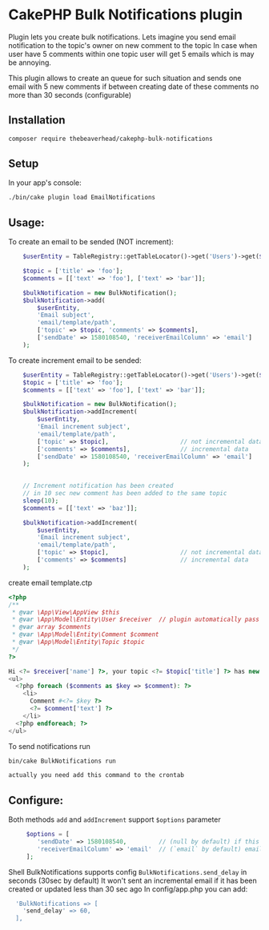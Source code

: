 # CakePHP Bulk Notifications plugin

Plugin lets you create bulk notifications. 
Lets imagine you send email notification to the topic's owner on new comment to the topic
In case when user have 5 comments within one topic user will get 5 emails which is may be annoying.

This plugin allows to create an queue for such situation and sends one email with 5 new comments
if between creating date of these comments no more than 30 seconds (configurable) 


## Installation

```sh
composer require thebeaverhead/cakephp-bulk-notifications
```

## Setup

In your app's console:

```sh
./bin/cake plugin load EmailNotifications
```

## Usage:

To create an email to be sended (NOT increment):

```php
    $userEntity = TableRegistry::getTableLocator()->get('Users')->get($userId);

    $topic = ['title' => 'foo'];
    $comments = [['text' => 'foo'], ['text' => 'bar']];

    $bulkNotification = new BulkNotification();
    $bulkNotification->add(
        $userEntity,
        'Email subject',
        'email/template/path',
        ['topic' => $topic, 'comments' => $comments],
        ['sendDate' => 1580108540, 'receiverEmailColumn' => 'email']
    );
```
To create increment email to be sended:

```php
    $userEntity = TableRegistry::getTableLocator()->get('Users')->get($userId);
    $topic = ['title' => 'foo'];
    $comments = [['text' => 'foo'], ['text' => 'bar']];

    $bulkNotification = new BulkNotification();
    $bulkNotification->addIncrement(
        $userEntity,
        'Email increment subject',
        'email/template/path',
        ['topic' => $topic],                    // not incremental data
        ['comments' => $comments],              // incremental data
        ['sendDate' => 1580108540, 'receiverEmailColumn' => 'email']
    );
    

    // Increment notification has been created
    // in 10 sec new comment has been added to the same topic
    sleep(10);
    $comments = [['text' => 'baz']];

    $bulkNotification->addIncrement(
        $userEntity,
        'Email increment subject',
        'email/template/path',
        ['topic' => $topic],                    // not incremental data
        ['comments' => $comments]               // incremental data
    );
```

create email template.ctp

```php
<?php
/**
 * @var \App\View\AppView $this 
 * @var \App\Model\Entity\User $receiver  // plugin automatically pass UserEntity as $receiver
 * @var array $comments
 * @var \App\Model\Entity\Comment $comment
 * @var \App\Model\Entity\Topic $topic
 */
?>

Hi <?= $receiver['name'] ?>, your topic <?= $topic['title'] ?> has new comment(s):
<ul>
  <?php foreach ($comments as $key => $comment): ?>
    <li>
      Comment #<?= $key ?>
      <?= $comment['text'] ?>
    </li>
  <?php endforeach; ?>
</ul>
```

To send notifications run

```sh
bin/cake BulkNotifications run

actually you need add this command to the crontab
```

## Configure:

Both methods `add` and `addIncrement` support `$options` parameter
```php
     $options = [
        'sendDate' => 1580108540,         // (null by default) if this date isn't reached notification won't be sent
        'receiverEmailColumn' => 'email'  // (`email` by default) email column in the receiver entity
     ];
```

Shell BulkNotifications supports config `BulkNotifications.send_delay` in seconds (30sec by default)
It won't sent an incremental email if it has been created or updated less than 30 sec ago
In config/app.php you can add:
```php
  'BulkNotifications => [
    'send_delay' => 60,
  ],
```
